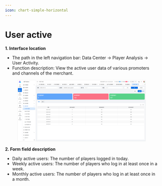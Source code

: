 ```yaml
---
icon: chart-simple-horizontal
---
```


# User active

**1. Interface location**

* The path in the left navigation bar: Data Center → Player Analysis → User Activity.
* Function description: View the active user data of various promoters and channels of the merchant.

<figure><img src="../../.gitbook/assets/image (27).png" alt=""><figcaption></figcaption></figure>

**2. Form field description**

* Daily active users: The number of players logged in today.
* Weekly active users: The number of players who log in at least once in a week.
* Monthly active users: The number of players who log in at least once in a month.
